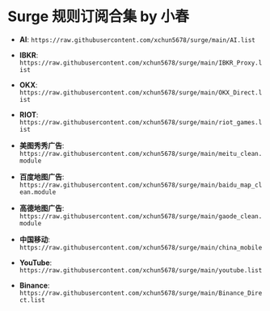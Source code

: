 # Surge 规则订阅合集 by 小春

- **AI**:
  `https://raw.githubusercontent.com/xchun5678/surge/main/AI.list`

- **IBKR**:
  `https://raw.githubusercontent.com/xchun5678/surge/main/IBKR_Proxy.list`

- **OKX**:
  `https://raw.githubusercontent.com/xchun5678/surge/main/OKX_Direct.list`

- **RIOT**:
  `https://raw.githubusercontent.com/xchun5678/surge/main/riot_games.list`

- **美图秀秀广告**:
  `https://raw.githubusercontent.com/xchun5678/surge/main/meitu_clean.module`

- **百度地图广告**:
  `https://raw.githubusercontent.com/xchun5678/surge/main/baidu_map_clean.module`

- **高德地图广告**:
  `https://raw.githubusercontent.com/xchun5678/surge/main/gaode_clean.module`

- **中国移动**:
  `https://raw.githubusercontent.com/xchun5678/surge/main/china_mobile`

- **YouTube**:
  `https://raw.githubusercontent.com/xchun5678/surge/main/youtube.list`

- **Binance**:
  `https://raw.githubusercontent.com/xchun5678/surge/main/Binance_Direct.list`
